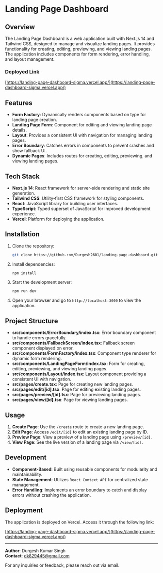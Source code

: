 # Landing Page Dashboard

## Overview

The Landing Page Dashboard is a web application built with Next.js 14 and Tailwind CSS, designed to manage and visualize landing pages. It provides functionality for creating, editing, previewing, and viewing landing pages. The application includes components for form rendering, error handling, and layout management.

### Deployed Link

[https://landing-page-dashboard-sigma.vercel.app/](https://landing-page-dashboard-sigma.vercel.app/)

## Features

- **Form Factory**: Dynamically renders components based on type for landing page creation.
- **Landing Page Form**: Component for editing and viewing landing page details.
- **Layout**: Provides a consistent UI with navigation for managing landing pages.
- **Error Boundary**: Catches errors in components to prevent crashes and show fallback UI.
- **Dynamic Pages**: Includes routes for creating, editing, previewing, and viewing landing pages.

## Tech Stack

- **Next.js 14**: React framework for server-side rendering and static site generation.
- **Tailwind CSS**: Utility-first CSS framework for styling components.
- **React**: JavaScript library for building user interfaces.
- **TypeScript**: Typed superset of JavaScript for improved development experience.
- **Vercel**: Platform for deploying the application.

## Installation

1. Clone the repository:

   ```bash
   git clone https://github.com/Durgesh2601/landing-page-dashboard.git
   ```

2. Install dependencies:

   ```bash
   npm install
   ```

3. Start the development server:

   ```bash
   npm run dev
   ```

4. Open your browser and go to `http://localhost:3000` to view the application.

## Project Structure

- **src/components/ErrorBoundary/index.tsx**: Error boundary component to handle errors gracefully.
- **src/components/FallbackScreen/index.tsx**: Fallback screen component displayed on error.
- **src/components/FormFactory/index.tsx**: Component type renderer for dynamic form rendering.
- **src/components/LandingPageForm/index.tsx**: Form for creating, editing, previewing, and viewing landing pages.
- **src/components/Layout/index.tsx**: Layout component providing a consistent UI with navigation.
- **src/pages/create.tsx**: Page for creating new landing pages.
- **src/pages/edit/[id].tsx**: Page for editing existing landing pages.
- **src/pages/preview/[id].tsx**: Page for previewing landing pages.
- **src/pages/view/[id].tsx**: Page for viewing landing pages.

## Usage

1. **Create Page**: Use the `/create` route to create a new landing page.
2. **Edit Page**: Access `/edit/[id]` to edit an existing landing page by ID.
3. **Preview Page**: View a preview of a landing page using `/preview/[id]`.
4. **View Page**: See the live version of a landing page via `/view/[id]`.

## Development

- **Component-Based**: Built using reusable components for modularity and maintainability.
- **State Management**: Utilizes `React Context API` for centralized state management.
- **Error Handling**: Implements an error boundary to catch and display errors without crashing the application.

## Deployment

The application is deployed on Vercel. Access it through the following link:

[https://landing-page-dashboard-sigma.vercel.app/](https://landing-page-dashboard-sigma.vercel.app/)

---

**Author**: Durgesh Kumar Singh\
**Contact**: dk829445@gmail.com

For any inquiries or feedback, please reach out via email.